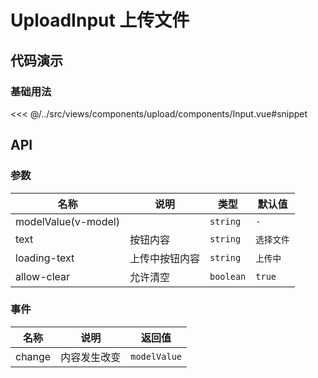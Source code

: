 # UploadInput 上传文件

## 代码演示

### 基础用法

<<< @/../src/views/components/upload/components/Input.vue#snippet

## API

### 参数

| 名称                | 说明           | 类型      | 默认值     |
| ------------------- | -------------- | --------- | ---------- |
| modelValue(v-model) |                | `string`  | `-`        |
| text                | 按钮内容       | `string`  | `选择文件` |
| loading-text        | 上传中按钮内容 | `string`  | `上传中`   |
| allow-clear         | 允许清空       | `boolean` | `true`     |

### 事件

| 名称   | 说明         | 返回值       |
| ------ | ------------ | ------------ |
| change | 内容发生改变 | `modelValue` |
